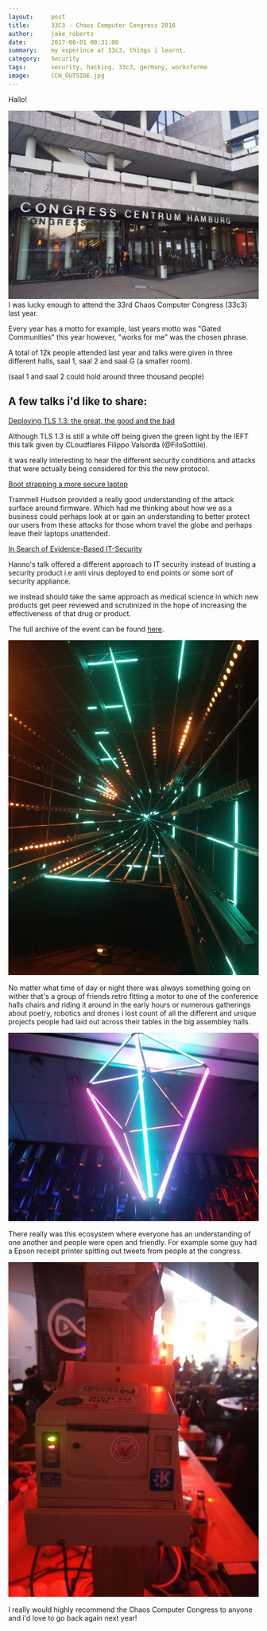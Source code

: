 ```yaml
---
layout:     post
title:      33C3 - Chaos Computer Congress 2016
author:     jake_roberts
date:       2017-06-01 08:31:00
summary:    my experince at 33c3, things i learnt.
category:   Security
tags:       security, hacking, 33c3, germany, worksforme 
image:      CCH_OUTSIDE.jpg
---
```

Hallo!

![CCH Hamburg](/images/CCH_OUTSIDE2.jpg)
I was lucky enough to attend the 33rd Chaos Computer Congress (33c3) last year.

Every year has a motto for example, last years motto was "Gated Communities" this year however, "works for me" was the chosen phrase.

A total of 12k people attended last year and talks were given in three different halls, saal 1, saal 2 and saal G (a smaller room).

(saal 1 and saal 2 could hold around three thousand people)

## A few talks i'd like to share:

[Deploying TLS 1.3: the great, the good and the bad](https://media.ccc.de/v/33c3-8348-deploying_tls_1_3_the_great_the_good_and_the_bad)

Although TLS 1.3 is still a while off being given the green light by the IEFT this talk given by CLoudflares Filippo Valsorda (@FiloSottile).

it was really interesting to hear the different security conditions and attacks that were actually being considered for this the new protocol.


[Boot strapping a more secure laptop](https://media.ccc.de/v/33c3-8314-bootstraping_a_slightly_more_secure_laptop#video&t=49)

Trammell Hudson provided a really good understanding of the attack surface around firmware. Which had me thinking about how we as a business could perhaps look at or gain an understanding to better protect our users from these attacks for those whom travel the globe and perhaps leave their laptops unattended. 

[In Search of Evidence-Based IT-Security](https://media.ccc.de/v/33c3-8169-in_search_of_evidence-based_it-security)

Hanno's talk offered a different approach to IT security instead of trusting a security product i.e anti virus deployed to end points or some sort of security appliance. 

we instead should take the same approach as medical science in which new products get peer reviewed and scrutinized in the hope of increasing the effectiveness of that drug or product.

The full archive of the event can be found [here](https://media.ccc.de/b/congress/2016).

![art](/images/ART_INSTAL.jpg)

No matter what time of day or night there was always something going on wither that's a group of friends retro fitting a motor to one of the conference halls chairs and riding it around in the early hours or numerous gatherings about poetry, robotics and drones i lost count of all the different and unique projects people had laid out across their tables in the big assembley halls.

![art installation](/images/ART_INSTALL2.jpg)

There really was this ecosystem where everyone has an understanding of one another and people were open and friendly.  For example some guy had a Epson receipt printer spitting out tweets from people at the congress.

![Tweet Printer](/images/TWEET_PRINTER.jpg)

I really would highly recommend the Chaos Computer Congress to anyone and i'd love to go back again next year!
